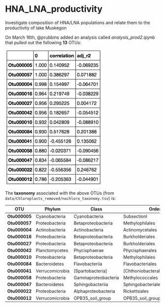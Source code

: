 # HNA_LNA_productivity
Investigate composition of HNA/LNA populations and relate them to the productivity of lake Muskegon


On March 16th, @prubbins added an analysis called *analysis_prod2.ipynb* that pulled out the following **13** OTUs:

![](HNA-Prod-OTUs.png)


The **taxonomy** associated with the above OTUs (from `data/Chloroplasts_removed/nochloro_taxonomy.tsv`) is:  


OTU   | Phylum | Class | Order | Family  |  Genus  | Species  | 
------------- | ------------- | ------------- |------------- |------------- |------------- |------------- |
**Otu000005** | Cyanobacteria | Cyanobacteria | SubsectionI | FamilyI | Unclassified | Unclassified | 
**Otu000057** | Proteobacteria | Betaproteobacteria | Methylophilales | betIV | betIV-A | Unclassified | 
**Otu000004** | Actinobacteria | Actinobacteria | Actinomycetales | acI | acI-A | acI-A6 | 
**Otu000016** | Proteobacteria | Betaproteobacteria | Burkholderiales | betII | Pnec | PnecB | 
**Otu000027** | Proteobacteria | Betaproteobacteria | Burkholderiales | betI | betI-B | Rhodo  | 
**Otu000042** | Planctomycetes | Phycisphaerae | Phycisphaerales | Phycisphaeraceae | CL500-3 | Unclassified | 
**Otu000010** | Proteobacteria | Betaproteobacteria | Methylophilales | betIV | betIV-A | LD28 | 
**Otu000084** | Bacteroidetes | Flavobacteriia | Flavobacteriales | bacII | bacII-A | Flavo-A3 | 
**Otu000041** | Verrucomicrobia | [Spartobacteria] | [Chthoniobacterales] | verI-B | Xip-B1 | Unclassified | 
**Otu000058** | Proteobacteria | Gammaproteobacteria | Methylococcales | gamI | gamI_unclassified | Unclassified | 
**Otu000047** | Bacteroidetes | Sphingobacteriia | Sphingobacteriales | env.OPS_17 | Unclassified | Unclassified | 
**Otu000022** | Proteobacteria  | Alphaproteobacteria | Rickettsiales | alfV | alfV-A | LD12 | 
**Otu000012** | Verrucomicrobia | OPB35_soil_group | OPB35_soil_group_unclassified | OPB35_soil_group_unclassified | Unclassified | Unclassified | 
